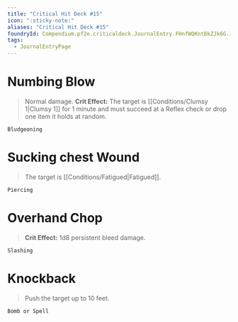 ```yaml
---
title: "Critical Hit Deck #15"
icon: ":sticky-note:"
aliases: "Critical Hit Deck #15"
foundryId: Compendium.pf2e.criticaldeck.JournalEntry.FHnfWQKntBkZJk6G.JournalEntryPage.8catEKrHLlFFcnKK
tags:
  - JournalEntryPage
---
```

# Numbing Blow

> Normal damage. **Crit Effect:** The target is [[Conditions/Clumsy 1|Clumsy 1]] for 1 minute and must succeed at a Reflex check or drop one item it holds at random.

`Bludgeoning`

# Sucking chest Wound

> The target is [[Conditions/Fatigued|Fatigued]].

`Piercing`

# Overhand Chop

> **Crit Effect:** 1d8 persistent bleed damage.

`Slashing`

# Knockback

> Push the target up to 10 feet.

`Bomb or Spell`